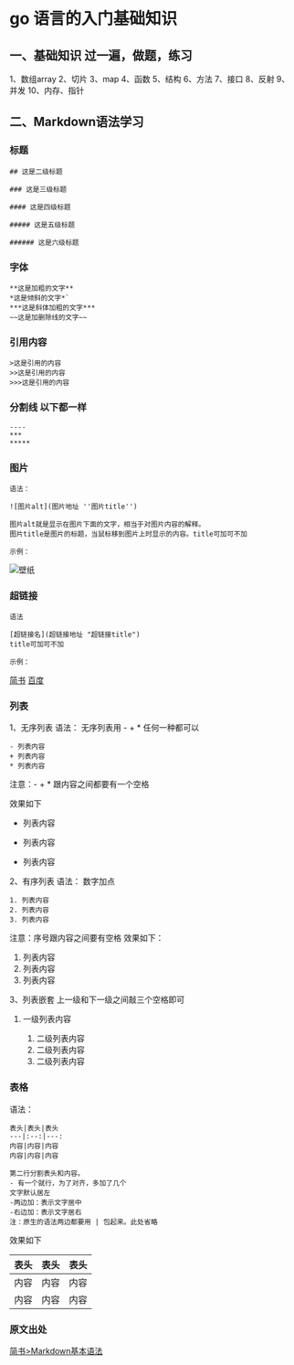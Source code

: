 # go 语言的入门基础知识

## 一、基础知识 过一遍，做题，练习

1、数组array
2、切片
3、map
4、函数
5、结构
6、方法
7、接口
8、反射
9、并发
10、内存、指针

## 二、Markdown语法学习

### 标题

    ## 这是二级标题

    ### 这是三级标题

    #### 这是四级标题

    ##### 这是五级标题

    ###### 这是六级标题

### 字体

    **这是加粗的文字**
    *这是倾斜的文字*`
    ***这是斜体加粗的文字***
    ~~这是加删除线的文字~~

### 引用内容

    >这是引用的内容
    >>这是引用的内容
    >>>这是引用的内容

### 分割线 以下都一样

    ----
    ***
    *****

### 图片

    语法：

    ![图片alt](图片地址 ''图片title'')

    图片alt就是显示在图片下面的文字，相当于对图片内容的解释。
    图片title是图片的标题，当鼠标移到图片上时显示的内容。title可加可不加

    示例：

![壁纸](http://img.netbian.com/file/2019/0925/8aef83dfb5b87eced98c4e39af35fa96.jpg "聚餐")

### 超链接

    语法

    [超链接名](超链接地址 "超链接title")
    title可加可不加

    示例：

[简书](http://jianshu.com)
[百度](http://baidu.com)

### 列表

1、无序列表
语法：
无序列表用 - + * 任何一种都可以

    - 列表内容
    + 列表内容
    * 列表内容

注意：- + * 跟内容之间都要有一个空格

效果如下

- 列表内容
+ 列表内容
* 列表内容

2、有序列表
语法：
数字加点

    1. 列表内容
    2. 列表内容
    3. 列表内容

注意：序号跟内容之间要有空格
效果如下：

1. 列表内容
2. 列表内容
3. 列表内容

3、列表嵌套
上一级和下一级之间敲三个空格即可

1. 一级列表内容

   1. 二级列表内容
   2. 二级列表内容
   3. 二级列表内容

### 表格

语法：

    表头|表头|表头
    ---|:--:|---:
    内容|内容|内容
    内容|内容|内容

    第二行分割表头和内容。
    - 有一个就行，为了对齐，多加了几个
    文字默认居左
    -两边加：表示文字居中
    -右边加：表示文字居右
    注：原生的语法两边都要用 | 包起来。此处省略

效果如下

表头|表头|表头
--- |:--:|--:
内容|内容|内容
内容|内容|内容

### 原文出处

[简书>Markdown基本语法](https://www.jianshu.com/p/191d1e21f7ed)
